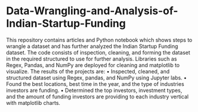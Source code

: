# Data-Wrangling-and-Analysis-of-Indian-Startup-Funding
This repository contains articles and Python notebook which shows steps to wrangle a dataset and has further analyzed the Indian Startup Funding dataset.
The code consists of inspection, cleaning, and forming the dataset in the required structured to use for further analysis.
Libraries such as Regex, Pandas, and NumPy are deployed for cleaning and matplotlib to visualize.
The results of the projects are: 
•	Inspected, cleaned, and structured dataset using Regex, pandas, and NumPy using Jupyter labs.
•	Found the best locations, best time in the year, and the type of industries investors are funding.
•	Determined the top investors, investment types, and the amount of funding investors are providing to each industry vertical with matplotlib charts.

